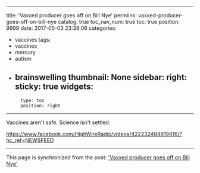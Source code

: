
---
title: 'Vaxxed producer goes off on Bill Nye'
permlink: vaxxed-producer-goes-off-on-bill-nye
catalog: true
toc_nav_num: true
toc: true
position: 9999
date: 2017-05-03 23:38:06
categories:
- vaccines
tags:
- vaccines
- mercury
- autism
- brainswelling
thumbnail: None
sidebar:
    right:
        sticky: true
widgets:
    -
        type: toc
        position: right
---


Vaccines aren't safe.  Science isn't settled.

https://www.facebook.com/HighWireRadio/videos/422232484819416/?hc_ref=NEWSFEED

- - -

This page is synchronized from the post: ['Vaxxed producer goes off on Bill Nye'](https://steemit.com/@aggroed/vaxxed-producer-goes-off-on-bill-nye)
